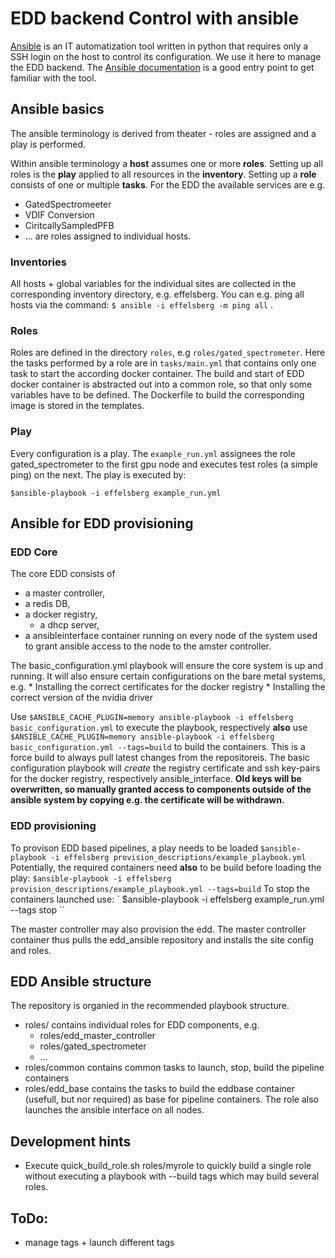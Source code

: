 EDD backend Control with ansible
================================

[Ansible](https://www.ansible.com/) is an IT automatization tool written in
python that requires only a SSH login on the host to control its configuration.
We use it here to manage the EDD backend. The [Ansible
documentation](https://docs.ansible.com/ansible/latest/user_guide/intro_getting_started.html)
is a good entry point to get familiar with the tool.


## Ansible basics
The ansible terminology is derived from theater - roles are assigned and
a play is performed.

Within ansible terminology a **host** assumes one or more **roles**. Setting up
all roles is the **play** applied to all resources in the **inventory**.
Setting up a **role** consists of one or multiple **tasks**. For the EDD the
available services are e.g.
  - GatedSpectromeeter
  - VDIF Conversion
  - CiritcallySampledPFB
  - ...
are roles assigned to individual hosts.


### Inventories
All hosts + global variables for the individual sites are collected in the
corresponding inventory directory, e.g. effelsberg. You can e.g. ping all hosts
via the command:
 `$ ansible -i effelsberg -m ping all`
.


### Roles
Roles are defined in the directory `roles`, e.g `roles/gated_spectrometer`.
Here the tasks performed by a role are in `tasks/main.yml` that contains only
one task to start the according docker container. The build and start of EDD
docker container is abstracted out into a common role, so that only some
variables have to be defined. The Dockerfile to build the corresponding image
is stored in the templates.


### Play
Every configuration is a play. The `example_run.yml` assignees the role
gated_spectrometer to the first gpu node and executes test roles (a simple
ping) on the next.  The play is executed by:

`$ansible-playbook -i effelsberg example_run.yml`


## Ansible for EDD provisioning
### EDD Core
The core EDD consists of
  * a master controller,
  * a redis DB,
  * a docker registry,
	* a dhcp server,
  * a ansibleinterface container running on every node of the system used to
		grant ansible access to the node to the amster controller.

The basic_configuration.yml playbook will ensure the core system is up and
running. It will also ensure certain configurations on the bare metal systems,
e.g.
	* Installing the correct certificates for the docker registry
	* Installing the correct version of the nvidia driver

Use
`
$ANSIBLE_CACHE_PLUGIN=memory ansible-playbook -i effelsberg basic_configuration.yml
`
to execute the playbook, respectively **also** use
`
$ANSIBLE_CACHE_PLUGIN=memory ansible-playbook -i effelsberg basic_configuration.yml --tags=build
`
to build the containers. This is a force build to always pull latest changes
from the repositoreis. The basic configuration playbook will *create* the
registry certificate and ssh key-pairs for the docker registry, respectively
ansible_interface. **Old keys will be overwritten, so manually granted access
to components outside of the ansible system by copying e.g. the certificate
will be withdrawn.**


### EDD provisioning
To provison EDD based pipelines, a play needs to be loaded
`
$ansible-playbook -i effelsberg provision_descriptions/example_playbook.yml
`
Potentially, the required containers need **also** to be build before loading the play:
`
$ansible-playbook -i effelsberg provision_descriptions/example_playbook.yml --tags=build
`
To stop the containers launched use:
`
$ansible-playbook -i effelsberg example_run.yml --tags stop
``

The master controller may also provision the edd. The master controller
container thus pulls the edd_ansible repository and installs the site config
and roles.


## EDD Ansible structure
The repository is organied in the recommended playbook structure.

  - roles/ contains individual roles for EDD components, e.g.
    - roles/edd_master_controller
    - roles/gated_spectrometer
    - ...
  - roles/common contains common tasks to launch, stop, build the pipeline
    containers
  - roles/edd_base contains the tasks to build the eddbase container (usefull,
    but nor required) as base for pipeline containers. The role also launches
    the ansible interface on all nodes.


## Development hints
- Execute quick_build_role.sh  roles/myrole to quickly build  a single role
  without executing a playbook with --build tags which may build several
  roles.


## ToDo:
  - manage tags + launch different tags
